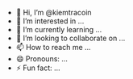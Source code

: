 - 👋 Hi, I’m @kiemtracoin
- 👀 I’m interested in ...
- 🌱 I’m currently learning ...
- 💞️ I’m looking to collaborate on ...
- 📫 How to reach me ...
- 😄 Pronouns: ...
- ⚡ Fun fact: ...

<!---
kiemtracoin/kiemtracoin is a ✨ special ✨ repository because its `README.md` (this file) appears on your GitHub profile.
You can click the Preview link to take a look at your changes.
--->
